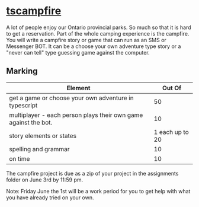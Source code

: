 # <a href="https://github.com/rhildred/tscampfire" target="_blank">tscampfire</a>

A lot of people enjoy our Ontario provincial parks. So much so that it is hard to get a reservation. Part of the whole camping experience is the campfire. You will write a campfire story or game that can run as an SMS or Messenger BOT. It can be a choose your own adventure type story or a "never can tell" type guessing game against the computer. 

Marking
-----

|Element|Out Of|
|---|---|
|get a game or choose your own adventure in typescript| 50|
|multiplayer - each person plays their own game against the bot.| 10|
|story elements or states|1 each up to 20|
|spelling and grammar|10|
|on time|10|

The campfire project is due as a zip of your project in the assignments folder on June 3rd by 11:59 pm.

Note: Friday June the 1st will be a work period for you to get help with what you have already tried on your own.
